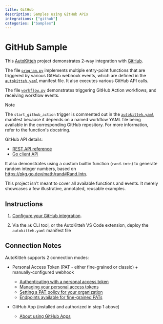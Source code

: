 ```yaml
---
title: GitHub
description: Samples using GitHub APIs
integrations: ["github"]
categories: ["Samples"]
---
```


# GitHub Sample

This [AutoKitteh](https://github.com/autokitteh/autokitteh) project
demonstrates 2-way integration with [GitHub](https://github.com).

The file [`program.py`](./program.py) implements multiple entry-point
functions that are triggered by various GitHub webhook events, which are
defined in the [`autokitteh.yaml`](./autokitteh.yaml) manifest file. It also
executes various GitHub API calls.

The file [`workflow.py`](./workflow.py) demonstrates triggering GitHub
Action workflows, and receiving workflow events.

> [!NOTE]  
> The `start_github_action` trigger is commented out in the [`autokitteh.yaml`](./autokitteh.yaml) manifest because it depends on a named workflow YAML file being available in the corresponding GitHub repository. For more information, refer to the function's docstring.

GitHub API details:

- [REST API reference](https://docs.github.com/en/rest)
- [Go client API](https://pkg.go.dev/github.com/google/go-github/v57/github)

It also demonstrates using a custom builtin function (`rand.intn`) to generate
random integer numbers, based on <https://pkg.go.dev/math/rand#Rand.Intn>.

This project isn't meant to cover all available functions and events. It
merely showcases a few illustrative, annotated, reusable examples.

## Instructions

1. [Configure your GitHub integration](https://docs.autokitteh.com/integrations/github).

2. Via the `ak` CLI tool, or the AutoKitteh VS Code extension, deploy the
   `autokitteh.yaml` manifest file

## Connection Notes

AutoKitteh supports 2 connection modes:

- Personal Access Token (PAT - either fine-grained or classic) + manually-configured
  webhook

  - [Authenticating with a personal access token](https://docs.github.com/en/rest/authentication/authenticating-to-the-rest-api#authenticating-with-a-personal-access-token)
  - [Managing your personal access tokens](https://docs.github.com/en/authentication/keeping-your-account-and-data-secure/managing-your-personal-access-tokens)
  - [Setting a PAT policy for your organization](https://docs.github.com/en/organizations/managing-programmatic-access-to-your-organization/setting-a-personal-access-token-policy-for-your-organization)
  - [Endpoints available for fine-grained PATs](https://docs.github.com/en/rest/authentication/endpoints-available-for-fine-grained-personal-access-tokens)

- GitHub App (installed and authorized in step 1 above)

  - [About using GitHub Apps](https://docs.github.com/en/apps/using-github-apps/about-using-github-apps)

